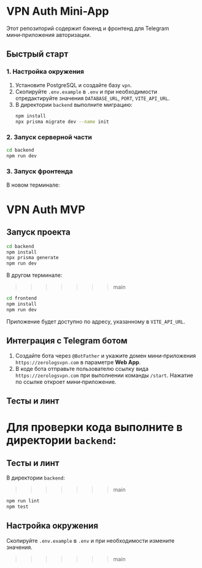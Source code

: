 
# VPN Auth Mini-App

Этот репозиторий содержит бэкенд и фронтенд для Telegram мини‑приложения авторизации.

## Быстрый старт

### 1. Настройка окружения
1. Установите PostgreSQL и создайте базу `vpn`.
2. Скопируйте `.env.example` в `.env` и при необходимости отредактируйте значения `DATABASE_URL`, `PORT`, `VITE_API_URL`.
3. В директории `backend` выполните миграцию:
   ```bash
   npm install
   npx prisma migrate dev --name init
   ```

### 2. Запуск серверной части
```bash
cd backend
npm run dev
```

### 3. Запуск фронтенда
В новом терминале:

# VPN Auth MVP

## Запуск проекта

```bash
cd backend
npm install
npx prisma generate
npm run dev
```

В другом терминале:

>>>>>>> main
```bash
cd frontend
npm install
npm run dev
```


Приложение будет доступно по адресу, указанному в `VITE_API_URL`.

## Интеграция с Telegram ботом
1. Создайте бота через `@BotFather` и укажите домен мини‑приложения `https://zerologsvpn.com` в параметре **Web App**.
2. В коде бота отправьте пользователю ссылку вида `https://zerologsvpn.com` при выполнении команды `/start`. Нажатие по ссылке откроет мини‑приложение.

## Тесты и линт
Для проверки кода выполните в директории `backend`:
=======
## Тесты и линт

В директории `backend`:

>>>>>>> main
```bash
npm run lint
npm test
```


## Настройка окружения

Скопируйте `.env.example` в `.env` и при необходимости измените значения.
>>>>>>> main
